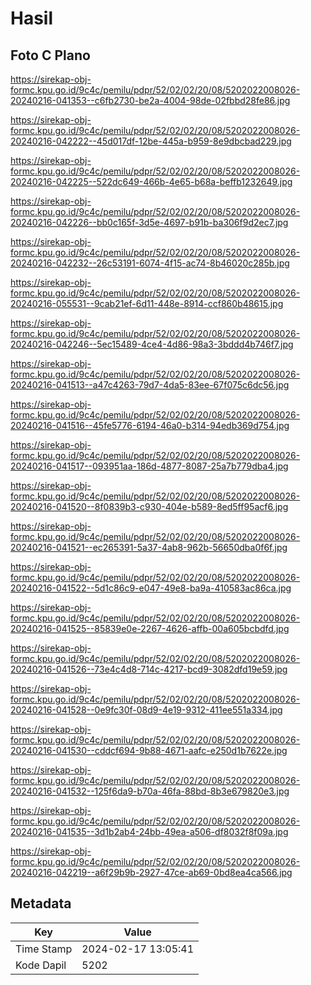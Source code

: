 # Hasil

## Foto C Plano

https://sirekap-obj-formc.kpu.go.id/9c4c/pemilu/pdpr/52/02/02/20/08/5202022008026-20240216-041353--c6fb2730-be2a-4004-98de-02fbbd28fe86.jpg

https://sirekap-obj-formc.kpu.go.id/9c4c/pemilu/pdpr/52/02/02/20/08/5202022008026-20240216-042222--45d017df-12be-445a-b959-8e9dbcbad229.jpg

https://sirekap-obj-formc.kpu.go.id/9c4c/pemilu/pdpr/52/02/02/20/08/5202022008026-20240216-042225--522dc649-466b-4e65-b68a-beffb1232649.jpg

https://sirekap-obj-formc.kpu.go.id/9c4c/pemilu/pdpr/52/02/02/20/08/5202022008026-20240216-042226--bb0c165f-3d5e-4697-b91b-ba306f9d2ec7.jpg

https://sirekap-obj-formc.kpu.go.id/9c4c/pemilu/pdpr/52/02/02/20/08/5202022008026-20240216-042232--26c53191-6074-4f15-ac74-8b46020c285b.jpg

https://sirekap-obj-formc.kpu.go.id/9c4c/pemilu/pdpr/52/02/02/20/08/5202022008026-20240216-055531--9cab21ef-6d11-448e-8914-ccf860b48615.jpg

https://sirekap-obj-formc.kpu.go.id/9c4c/pemilu/pdpr/52/02/02/20/08/5202022008026-20240216-042246--5ec15489-4ce4-4d86-98a3-3bddd4b746f7.jpg

https://sirekap-obj-formc.kpu.go.id/9c4c/pemilu/pdpr/52/02/02/20/08/5202022008026-20240216-041513--a47c4263-79d7-4da5-83ee-67f075c6dc56.jpg

https://sirekap-obj-formc.kpu.go.id/9c4c/pemilu/pdpr/52/02/02/20/08/5202022008026-20240216-041516--45fe5776-6194-46a0-b314-94edb369d754.jpg

https://sirekap-obj-formc.kpu.go.id/9c4c/pemilu/pdpr/52/02/02/20/08/5202022008026-20240216-041517--093951aa-186d-4877-8087-25a7b779dba4.jpg

https://sirekap-obj-formc.kpu.go.id/9c4c/pemilu/pdpr/52/02/02/20/08/5202022008026-20240216-041520--8f0839b3-c930-404e-b589-8ed5ff95acf6.jpg

https://sirekap-obj-formc.kpu.go.id/9c4c/pemilu/pdpr/52/02/02/20/08/5202022008026-20240216-041521--ec265391-5a37-4ab8-962b-56650dba0f6f.jpg

https://sirekap-obj-formc.kpu.go.id/9c4c/pemilu/pdpr/52/02/02/20/08/5202022008026-20240216-041522--5d1c86c9-e047-49e8-ba9a-410583ac86ca.jpg

https://sirekap-obj-formc.kpu.go.id/9c4c/pemilu/pdpr/52/02/02/20/08/5202022008026-20240216-041525--85839e0e-2267-4626-affb-00a605bcbdfd.jpg

https://sirekap-obj-formc.kpu.go.id/9c4c/pemilu/pdpr/52/02/02/20/08/5202022008026-20240216-041526--73e4c4d8-714c-4217-bcd9-3082dfd19e59.jpg

https://sirekap-obj-formc.kpu.go.id/9c4c/pemilu/pdpr/52/02/02/20/08/5202022008026-20240216-041528--0e9fc30f-08d9-4e19-9312-411ee551a334.jpg

https://sirekap-obj-formc.kpu.go.id/9c4c/pemilu/pdpr/52/02/02/20/08/5202022008026-20240216-041530--cddcf694-9b88-4671-aafc-e250d1b7622e.jpg

https://sirekap-obj-formc.kpu.go.id/9c4c/pemilu/pdpr/52/02/02/20/08/5202022008026-20240216-041532--125f6da9-b70a-46fa-88bd-8b3e679820e3.jpg

https://sirekap-obj-formc.kpu.go.id/9c4c/pemilu/pdpr/52/02/02/20/08/5202022008026-20240216-041535--3d1b2ab4-24bb-49ea-a506-df8032f8f09a.jpg

https://sirekap-obj-formc.kpu.go.id/9c4c/pemilu/pdpr/52/02/02/20/08/5202022008026-20240216-042219--a6f29b9b-2927-47ce-ab69-0bd8ea4ca566.jpg


## Metadata

| Key        | Value               |
| ---------- | ------------------- |
| Time Stamp | 2024-02-17 13:05:41 |
| Kode Dapil | 5202                |



